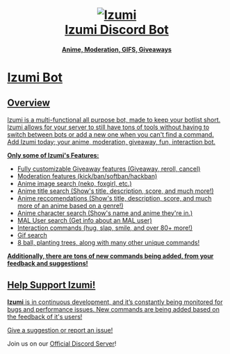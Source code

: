 <h1 align="center">
  <br>
  <a href="https://izumi-bot.webflow.io/"><img src="https://i.imgur.com/G16rGZA.png" alt="Izumi"</a>
  <br>
  Izumi Discord Bot
  <br>
</h1>

<h4 align="center">Anime, Moderation, GIFS, Giveaways</h4>

# Izumi Bot

## Overview

Izumi is a multi-functional all purpose bot, made to keep your botlist short. Izumi allows for your server to still have tons of tools without having to switch between bots or add a new one when you can't find a command. Add Izumi today; your anime, moderation, giveaway, fun, interaction bot.


**Only some of Izumi's Features:**

- Fully customizable Giveaway features (Giveaway, reroll, cancel)
- Moderation features (kick/ban/softban/hackban)
- Anime image search (neko, foxgirl, etc.)
- Anime title search (Show's title, description, score, and much more!)
- Anime reccomendations (Show's title, description, score, and much more of an anime based on a genre!)
- Anime character search (Show's name and anime they're in.)
- MAL User search (Get info about an MAL user)
- Interaction commands (hug, slap, smile, and over 80+ more!)
- Gif search
- 8 ball, planting trees, along with many other unique commands!

**Additionally, there are tons of new commands being added, from your feedback and suggestions!**


## Help Support Izumi!

**Izumi** is in continuous development, and it’s constantly being monitored for bugs and performance issues. New commands are being added based on the feedback of it's users!

[Give a suggestion or report an issue!](http://tiny.cc/IzumiFeedback) 


Join us on our [Official Discord Server](http://tiny.cc/PowizDiscord)!
